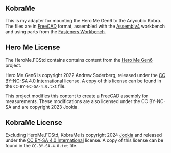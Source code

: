 KobraMe
-------

This is my adapter for mounting the Hero Me Gen6 to the Anycubic Kobra. The files are in [FreeCAD](https://www.freecad.org/) format, assembled with the [Assembly4](https://wiki.freecad.org/Assembly4_Workbench) workbench and using parts from the [Fasteners Workbench](https://wiki.freecad.org/Fasteners_Workbench).

Hero Me License
---------------

The HeroMe.FCStd contains contains content from the [Hero Me Gen6](https://www.printables.com/model/308109-hero-me-gen6-archive) project.

Hero Me Gen6 is copyright 2022 Andrew Soderberg, released under the [CC BY-NC-SA 4.0 International](https://creativecommons.org/licenses/by-nc-sa/4.0/) license. A copy of this license can be found in the ```CC-BY-NC-SA-4.0.txt``` file.

This project modifies this content to create a FreeCAD assembly for measurements. These modifications are also licensed under the CC BY-NC-SA and are copyright 2023 Jookia.

KobraMe License
---------------

Excluding HeroMe.FCStd, KobraMe is copyright 2024 [Jookia](mailto:contact@jookia.org) and released under the [CC BY-SA 4.0 International](https://creativecommons.org/licenses/by-sa/4.0/) license. A copy of this license can be found in the ```CC-BY-SA-4.0.txt``` file.
